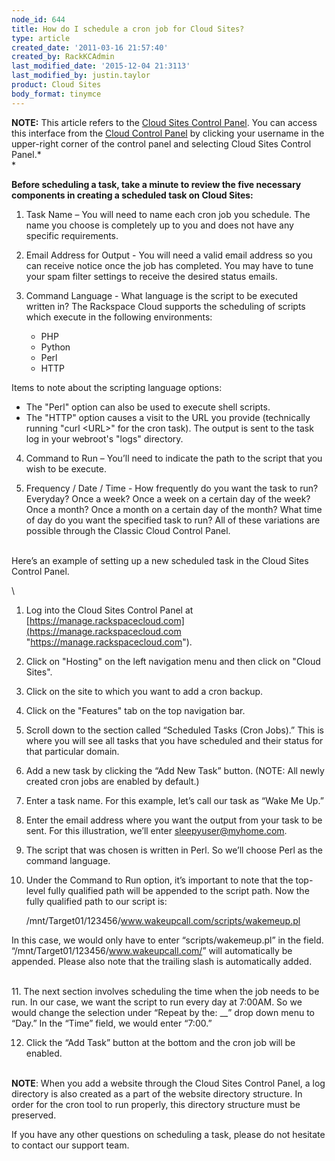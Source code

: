 ```yaml
---
node_id: 644
title: How do I schedule a cron job for Cloud Sites?
type: article
created_date: '2011-03-16 21:57:40'
created_by: RackKCAdmin
last_modified_date: '2015-12-04 21:3113'
last_modified_by: justin.taylor
product: Cloud Sites
body_format: tinymce
---
```


**NOTE:** This article refers to the [Cloud Sites Control
Panel](https://manage.rackspacecloud.com/). You can access this
interface from the [Cloud Control Panel](https://mycloud.rackspace.com/)
by clicking your username in the upper-right corner of the control panel
and selecting Cloud Sites Control Panel.*\
*

**Before scheduling a task, take a minute to review the five necessary
components in creating a scheduled task on Cloud Sites:**

1. Task Name &ndash; You will need to name each cron job you schedule. The
name you choose is completely up to you and does not have any specific
requirements.

2. Email Address for Output - You will need a valid email address so
you can receive notice once the job has completed. You may have to tune
your spam filter settings to receive the desired status emails.

3. Command Language - What language is the script to be executed
written in? The Rackspace Cloud supports the scheduling of scripts which
execute in the following environments:

    * PHP
    * Python
    * Perl
    * HTTP

Items to note about the scripting language options:

-   The "Perl" option can also be used to execute shell scripts.
-   The "HTTP" option causes a visit to the URL you provide (technically
    running "curl \<URL\>" for the cron task).  The output is sent to
    the task log in your webroot's "logs" directory.

4. Command to Run &ndash; You&rsquo;ll need to indicate the path to the script that
you wish to be execute.

5. Frequency / Date / Time - How frequently do you want the task to
run? Everyday? Once a week? Once a week on a certain day of the week?
Once a month? Once a month on a certain day of the month? What time of
day do you want the specified task to run? All of these variations are
possible through the Classic Cloud Control Panel.

\
 Here&rsquo;s an example of setting up a new scheduled task in the Cloud Sites
Control Panel.

\
 1. Log into the Cloud Sites Control Panel at
[https://manage.rackspacecloud.com](https://manage.rackspacecloud.com "https://manage.rackspacecloud.com").

2. Click on "Hosting" on the left navigation menu and then click on
"Cloud Sites".

3. Click on the site to which you want to add a cron backup.

4. Click on the "Features" tab on the top navigation bar.

5. Scroll down to the section called &ldquo;Scheduled Tasks (Cron Jobs).&rdquo;
This is where you will see all tasks that you have scheduled and their
status for that particular domain.

6. Add a new task by clicking the &ldquo;Add New Task&rdquo; button. (NOTE: All
newly created cron jobs are enabled by default.)

7. Enter a task name. For this example, let&rsquo;s call our task as &ldquo;Wake Me
Up.&rdquo;

8. Enter the email address where you want the output from your task to
be sent. For this illustration, we&rsquo;ll enter sleepyuser@myhome.com.

9. The script that was chosen is written in Perl. So we&rsquo;ll choose Perl
as the command language.

10. Under the Command to Run option, it&rsquo;s important to note that the
top-level fully qualified path will be appended to the script path. Now
the fully qualified path to our script is:

    /mnt/Target01/123456/www.wakeupcall.com/scripts/wakemeup.pl

In this case, we would only have to enter &ldquo;scripts/wakemeup.pl&rdquo; in the
field. &ldquo;/mnt/Target01/123456/www.wakeupcall.com/&rdquo; will automatically be
appended. Please also note that the trailing slash is automatically
added.

\
 11. The next section involves scheduling the time when the job needs to
be run. In our case, we want the script to run every day at 7:00AM. So
we would change the selection under &ldquo;Repeat by the: \_\_&rdquo; drop down menu
to &ldquo;Day.&rdquo; In the &ldquo;Time&rdquo; field, we would enter &ldquo;7:00.&rdquo;

12. Click the &ldquo;Add Task&rdquo; button at the bottom and the cron job will be
enabled.

\
 **NOTE**: When you add a website through the Cloud Sites Control Panel,
a log directory is also created as a part of the website directory
structure. In order for the cron tool to run properly, this directory
structure must be preserved.

If you have any other questions on scheduling a task, please do not
hesitate to contact our support team.

